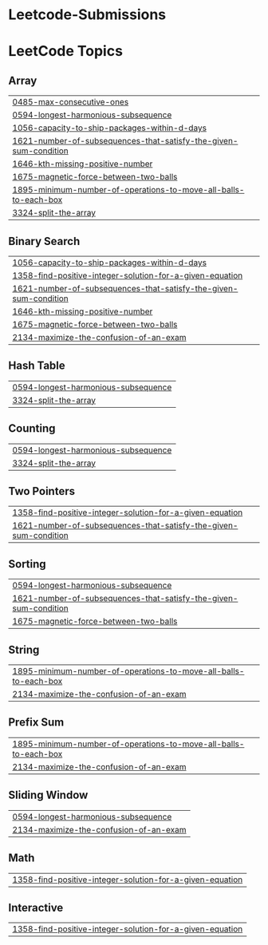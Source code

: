 # Leetcode-Submissions
<!---LeetCode Topics Start-->
# LeetCode Topics
## Array
|  |
| ------- |
| [0485-max-consecutive-ones](https://github.com/MSrikanthkarthikeyan/Leetcode-Submissions/tree/master/0485-max-consecutive-ones) |
| [0594-longest-harmonious-subsequence](https://github.com/MSrikanthkarthikeyan/Leetcode-Submissions/tree/master/0594-longest-harmonious-subsequence) |
| [1056-capacity-to-ship-packages-within-d-days](https://github.com/MSrikanthkarthikeyan/Leetcode-Submissions/tree/master/1056-capacity-to-ship-packages-within-d-days) |
| [1621-number-of-subsequences-that-satisfy-the-given-sum-condition](https://github.com/MSrikanthkarthikeyan/Leetcode-Submissions/tree/master/1621-number-of-subsequences-that-satisfy-the-given-sum-condition) |
| [1646-kth-missing-positive-number](https://github.com/MSrikanthkarthikeyan/Leetcode-Submissions/tree/master/1646-kth-missing-positive-number) |
| [1675-magnetic-force-between-two-balls](https://github.com/MSrikanthkarthikeyan/Leetcode-Submissions/tree/master/1675-magnetic-force-between-two-balls) |
| [1895-minimum-number-of-operations-to-move-all-balls-to-each-box](https://github.com/MSrikanthkarthikeyan/Leetcode-Submissions/tree/master/1895-minimum-number-of-operations-to-move-all-balls-to-each-box) |
| [3324-split-the-array](https://github.com/MSrikanthkarthikeyan/Leetcode-Submissions/tree/master/3324-split-the-array) |
## Binary Search
|  |
| ------- |
| [1056-capacity-to-ship-packages-within-d-days](https://github.com/MSrikanthkarthikeyan/Leetcode-Submissions/tree/master/1056-capacity-to-ship-packages-within-d-days) |
| [1358-find-positive-integer-solution-for-a-given-equation](https://github.com/MSrikanthkarthikeyan/Leetcode-Submissions/tree/master/1358-find-positive-integer-solution-for-a-given-equation) |
| [1621-number-of-subsequences-that-satisfy-the-given-sum-condition](https://github.com/MSrikanthkarthikeyan/Leetcode-Submissions/tree/master/1621-number-of-subsequences-that-satisfy-the-given-sum-condition) |
| [1646-kth-missing-positive-number](https://github.com/MSrikanthkarthikeyan/Leetcode-Submissions/tree/master/1646-kth-missing-positive-number) |
| [1675-magnetic-force-between-two-balls](https://github.com/MSrikanthkarthikeyan/Leetcode-Submissions/tree/master/1675-magnetic-force-between-two-balls) |
| [2134-maximize-the-confusion-of-an-exam](https://github.com/MSrikanthkarthikeyan/Leetcode-Submissions/tree/master/2134-maximize-the-confusion-of-an-exam) |
## Hash Table
|  |
| ------- |
| [0594-longest-harmonious-subsequence](https://github.com/MSrikanthkarthikeyan/Leetcode-Submissions/tree/master/0594-longest-harmonious-subsequence) |
| [3324-split-the-array](https://github.com/MSrikanthkarthikeyan/Leetcode-Submissions/tree/master/3324-split-the-array) |
## Counting
|  |
| ------- |
| [0594-longest-harmonious-subsequence](https://github.com/MSrikanthkarthikeyan/Leetcode-Submissions/tree/master/0594-longest-harmonious-subsequence) |
| [3324-split-the-array](https://github.com/MSrikanthkarthikeyan/Leetcode-Submissions/tree/master/3324-split-the-array) |
## Two Pointers
|  |
| ------- |
| [1358-find-positive-integer-solution-for-a-given-equation](https://github.com/MSrikanthkarthikeyan/Leetcode-Submissions/tree/master/1358-find-positive-integer-solution-for-a-given-equation) |
| [1621-number-of-subsequences-that-satisfy-the-given-sum-condition](https://github.com/MSrikanthkarthikeyan/Leetcode-Submissions/tree/master/1621-number-of-subsequences-that-satisfy-the-given-sum-condition) |
## Sorting
|  |
| ------- |
| [0594-longest-harmonious-subsequence](https://github.com/MSrikanthkarthikeyan/Leetcode-Submissions/tree/master/0594-longest-harmonious-subsequence) |
| [1621-number-of-subsequences-that-satisfy-the-given-sum-condition](https://github.com/MSrikanthkarthikeyan/Leetcode-Submissions/tree/master/1621-number-of-subsequences-that-satisfy-the-given-sum-condition) |
| [1675-magnetic-force-between-two-balls](https://github.com/MSrikanthkarthikeyan/Leetcode-Submissions/tree/master/1675-magnetic-force-between-two-balls) |
## String
|  |
| ------- |
| [1895-minimum-number-of-operations-to-move-all-balls-to-each-box](https://github.com/MSrikanthkarthikeyan/Leetcode-Submissions/tree/master/1895-minimum-number-of-operations-to-move-all-balls-to-each-box) |
| [2134-maximize-the-confusion-of-an-exam](https://github.com/MSrikanthkarthikeyan/Leetcode-Submissions/tree/master/2134-maximize-the-confusion-of-an-exam) |
## Prefix Sum
|  |
| ------- |
| [1895-minimum-number-of-operations-to-move-all-balls-to-each-box](https://github.com/MSrikanthkarthikeyan/Leetcode-Submissions/tree/master/1895-minimum-number-of-operations-to-move-all-balls-to-each-box) |
| [2134-maximize-the-confusion-of-an-exam](https://github.com/MSrikanthkarthikeyan/Leetcode-Submissions/tree/master/2134-maximize-the-confusion-of-an-exam) |
## Sliding Window
|  |
| ------- |
| [0594-longest-harmonious-subsequence](https://github.com/MSrikanthkarthikeyan/Leetcode-Submissions/tree/master/0594-longest-harmonious-subsequence) |
| [2134-maximize-the-confusion-of-an-exam](https://github.com/MSrikanthkarthikeyan/Leetcode-Submissions/tree/master/2134-maximize-the-confusion-of-an-exam) |
## Math
|  |
| ------- |
| [1358-find-positive-integer-solution-for-a-given-equation](https://github.com/MSrikanthkarthikeyan/Leetcode-Submissions/tree/master/1358-find-positive-integer-solution-for-a-given-equation) |
## Interactive
|  |
| ------- |
| [1358-find-positive-integer-solution-for-a-given-equation](https://github.com/MSrikanthkarthikeyan/Leetcode-Submissions/tree/master/1358-find-positive-integer-solution-for-a-given-equation) |
<!---LeetCode Topics End-->